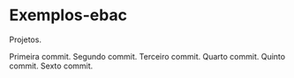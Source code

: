 # Exemplos-ebac
Projetos.

Primeira commit.
Segundo commit.
Terceiro commit.
Quarto commit.
Quinto commit.
Sexto commit.